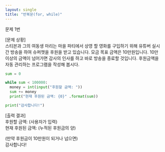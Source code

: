 ```yaml
---
layout: single
title: "반복문(for, while)"
---
```


문제 1번  
  
[문제 상황]  
스티븐과 그의 여동생 마리는 마을 파티에서 상영 할 영화를 구입하기 위해 유튜버 실시간 방송을 하여 슈퍼챗을 후원을 받고 있습니다. 
모금 목표 금액은 10만원입니다. 10만 이상의 금액이 넘어가면 감사의 인사를 하고 바로 방송을 종료할 것입니다. 
후원금액을 자동 관리하는 프로그램을 작성해 봅시다.  

~~~python
sum = 0

while sum < 100000:
  money = int(input("후원할 금액: "))
  sum += money
  print("현재 후원된 금액: {0}" .format(sum))

print("감사합니다!")
~~~

[출력 결과]  
후원할 금액: (사용자가 입력)  
현재 후원된 금액: (누적된 후원금의 양)  

(만약 후원금이 10만원이 되거나 넘으면)  
감사합니다!  
